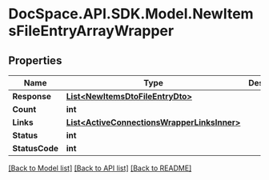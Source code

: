 # DocSpace.API.SDK.Model.NewItemsFileEntryArrayWrapper

## Properties

Name | Type | Description | Notes
------------ | ------------- | ------------- | -------------
**Response** | [**List&lt;NewItemsDtoFileEntryDto&gt;**](NewItemsDtoFileEntryDto.md) |  | [optional] 
**Count** | **int** |  | [optional] 
**Links** | [**List&lt;ActiveConnectionsWrapperLinksInner&gt;**](ActiveConnectionsWrapperLinksInner.md) |  | [optional] 
**Status** | **int** |  | [optional] 
**StatusCode** | **int** |  | [optional] 

[[Back to Model list]](../README.md#documentation-for-models) [[Back to API list]](../README.md#documentation-for-api-endpoints) [[Back to README]](../README.md)

